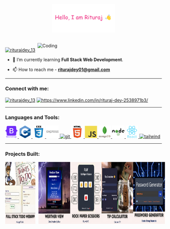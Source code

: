 

<p align="center"><img width="40%" alt="Hello, I'm Rituraj." src="./assets/1664861163.jpg" /></p>
<br />
<img align="right" alt="Coding" width="400" src="https://cdn.dribbble.com/users/1848694/screenshots/4452371/media/3051dc3458878bd54e38ebdefe65ba85.gif">



<p align="left"> <a href="https://twitter.com/rituraj__13" target="blank"><img src="https://img.shields.io/twitter/follow/riturajdey_13?logo=twitter&style=for-the-badge" alt="riturajdey_13" /></a> </p>

- 🌱 I’m currently learning **Full Stack Web Development**.

- 📫 How to reach me - **riturajdey01@gmail.com**

<hr>

<h3 align="left">Connect with me:</h3>
<p align="left">
<a href="https://twitter.com/riturajdey_13" target="blank"><img align="center" src="https://raw.githubusercontent.com/rahuldkjain/github-profile-readme-generator/master/src/images/icons/Social/twitter.svg" alt="riturajdey_13" height="30" width="40" /></a>
<a href="https://linkedin.com/in/https://www.linkedin.com/in/rituraj-dey-2538971b3/" target="blank"><img align="center" src="https://raw.githubusercontent.com/rahuldkjain/github-profile-readme-generator/master/src/images/icons/Social/linked-in-alt.svg" alt="https://www.linkedin.com/in/rituraj-dey-2538971b3/" height="30" width="40" /></a>
</p>

<hr>

<h3 align="left">Languages and Tools:</h3>
<p align="left"> <a href="https://getbootstrap.com" target="_blank" rel="noreferrer"> <img src="https://raw.githubusercontent.com/devicons/devicon/master/icons/bootstrap/bootstrap-plain-wordmark.svg" alt="bootstrap" width="40" height="40"/> </a> <a href="https://www.w3schools.com/cpp/" target="_blank" rel="noreferrer"> <img src="https://raw.githubusercontent.com/devicons/devicon/master/icons/cplusplus/cplusplus-original.svg" alt="cplusplus" width="40" height="40"/> </a> <a href="https://www.w3schools.com/css/" target="_blank" rel="noreferrer"> <img src="https://raw.githubusercontent.com/devicons/devicon/master/icons/css3/css3-original-wordmark.svg" alt="css3" width="40" height="40"/> </a> <a href="https://expressjs.com" target="_blank" rel="noreferrer"> <img src="https://raw.githubusercontent.com/devicons/devicon/master/icons/express/express-original-wordmark.svg" alt="express" width="40" height="40"/> </a> <a href="https://git-scm.com/" target="_blank" rel="noreferrer"> <img src="https://www.vectorlogo.zone/logos/git-scm/git-scm-icon.svg" alt="git" width="40" height="40"/> </a> <a href="https://www.w3.org/html/" target="_blank" rel="noreferrer"> <img src="https://raw.githubusercontent.com/devicons/devicon/master/icons/html5/html5-original-wordmark.svg" alt="html5" width="40" height="40"/> </a> <a href="https://developer.mozilla.org/en-US/docs/Web/JavaScript" target="_blank" rel="noreferrer"> <img src="https://raw.githubusercontent.com/devicons/devicon/master/icons/javascript/javascript-original.svg" alt="javascript" width="40" height="40"/> </a> <a href="https://www.mongodb.com/" target="_blank" rel="noreferrer"> <img src="https://raw.githubusercontent.com/devicons/devicon/master/icons/mongodb/mongodb-original-wordmark.svg" alt="mongodb" width="40" height="40"/> </a> <a href="https://nodejs.org" target="_blank" rel="noreferrer"> <img src="https://raw.githubusercontent.com/devicons/devicon/master/icons/nodejs/nodejs-original-wordmark.svg" alt="nodejs" width="40" height="40"/> </a> <a href="https://reactjs.org/" target="_blank" rel="noreferrer"> <img src="https://raw.githubusercontent.com/devicons/devicon/master/icons/react/react-original-wordmark.svg" alt="react" width="40" height="40"/> </a> <a href="https://tailwindcss.com/" target="_blank" rel="noreferrer"> <img src="https://www.vectorlogo.zone/logos/tailwindcss/tailwindcss-icon.svg" alt="tailwind" width="40" height="40"/> </a> </p>


<hr>


<h3 align="left">Projects Built:</h3>
<div style="display: flex;">
    <a href="https://github.com/Rituraj-13/Todo-Webapp"><img style="width: 200px; height: 200px;" src="./assets/todo_webapp.png" alt=""></a>
    <a href="https://github.com/Rituraj-13/Weather-View"><img style="width: 200px; height: 200px; margin-left: 10px;" src="./assets/weather_view.png" alt=""></a>
    <a href="https://github.com/Rituraj-13/Rock-Paper-Scissor-Game"><img style="width: 200px; height: 200px; margin-left: 10px;" src="./assets/game.png" alt=""></a>
    <a href="https://github.com/Rituraj-13/Tip-Calculator"><img style="width: 200px; height: 200px; margin-left: 10px;" src="./assets/tip_calculator.png" alt=""></a>
    <a href="https://github.com/Rituraj-13/Password-Generator"><img style="width: 200px; height: 200px; margin-left: 10px;" src="./assets/password_generator.png" alt=""></a>
</div>


